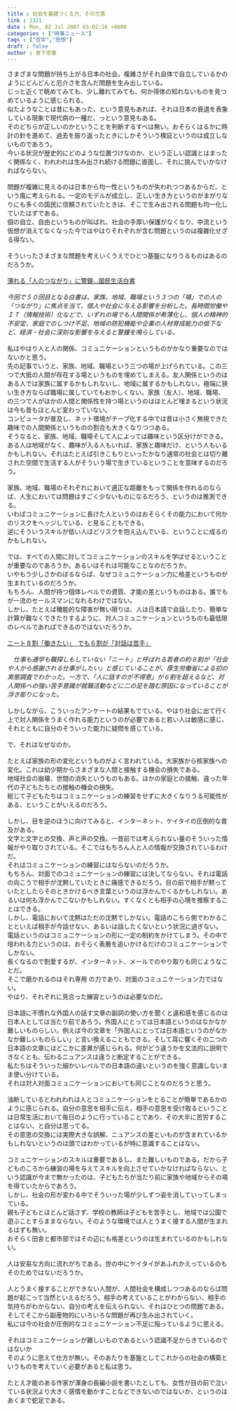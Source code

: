 ```yaml
---
title : 社会を基礎つくる力、その欠落
link : 1321
date : Mon, 02 Jul 2007 03:02:16 +0000
categories : ["時事ニュース"]
tags : ["哲学","思想"]
draft : false
author : 倉下忠憲
---
```


さまざまな問題が持ち上がる日本の社会。複雑さがそれ自体で自立しているかのようにどんどんと厄介さを含んだ問題を生み出している。<BR>じっと近くで眺めてみても、少し離れてみても、何か得体の知れないものを見つめているように感じられる。<BR>似たようなことは昔にもあった、という意見もあれば、それは日本の衰退を表象している現象で現代病の一種だ、っという意見もある。<BR>そのどちらが正しいのかということを判断するすべは無い。おそらくはるかに時計の針を進めて、過去を振り返ったときにしかそういう検証というのは成立しないものであろう。<BR>今いる状況が歴史的にどのような位置づけなのか、という正しい認識とはまったく関係なく、われわれは生み出され続ける問題に直面し、それに挑んでいかなければならない。<BR><BR>問題が複雑に見えるのは日本から均一性というものが失われつつあるからだ、という風に考えられる。一定のモデルが成立し、正しい生き方というのがまがりなりにも多くの国民に信頼されていたときは、そこで生み出される問題も均一化していたはずである。<BR>個の自立、自由というものが叫ばれ、社会の手厚い保護がなくなり、中流という仮想が消えてなくなった今ではやはりそれぞれが含む問題というのは複雑化せざる得ない。<BR><BR>そういったさまざまな問題を考えいくうえでひとつ基盤になりうるものはあるのだろうか。<BR><BR><A HREF="http://www.yomiuri.co.jp/politics/news/20070626i102.htm?from=main1" TARGET="_blank">薄れる「人のつながり」に警鐘…国民生活白書</A><BR><BR><I>今回で５０回目となる白書は、家族、地域、職場という３つの「場」での人の「つながり」に焦点を当て、個人や社会に与える影響を分析した。長時間労働やＩＴ（情報技術）化などで、いずれの場でも人間関係が希薄化し、個人の精神的不安定、家庭でのしつけ不足、地域の防犯機能や企業の人材育成能力の低下など、経済・社会に深刻な影響を与えると警鐘を鳴らしている。</I><BR><BR>私はやはり人と人の関係、コミュニケーションというものがかなり重要なのではないかと思う。<BR>先の記事でいうと、家族、地域、職場という三つの場が上げられている。この三つで大抵の人間が存在する場というものを埋めてしまえる。友人関係というのはある人では家族に属するかもしれないし、地域に属するかもしれない。極端に狭い生き方ならば職場に属していてもおかしくない。家族（友人）、地域、職場、の三つで人がほかの人間と関係性を持つ場というのはほとんど埋まるという状況は今も昔もほとんど変わっていない。<BR>コンピュータが普及し、ネット環境がチープ化する中では昔は小さく無視できた趣味での人間関係というものの割合も大きくなりつつある。<BR>そうなると、家族、地域、職場そして人によっては趣味という区分けができる。<BR>ある人は地域がなく、趣味が入る人もいれば、家族と趣味だけ、という人もいるかもしれない。それはたとえば引きこもりといったかなり通常の社会とは切り離された空間で生活する人がそういう場で生きているということを意味するのだろう。<BR><BR>家族、地域、職場のそれぞれにおいて適正な距離をもって関係を作れるのならば、人生においては問題はすごく少ないものになるだろう、というのは推測できる。<BR>いわばコミュニケーションに長けた人というのはおそらくその能力において何かのリスクをヘッジしている、と見ることもできる。<BR>逆にそういうスキルが低い人ほどリスクを抱え込んでいる、ということに成るのかもしれない。<BR><BR>では、すべての人間に対してコミュニケーションのスキルを学ばせるということが重要なのであろうか。あるいはそれは可能なことなのだろうか。<BR>いやもう少しさかのぼるならば、なぜコミュニケーション力に格差というものが生まれているのだろうか。<BR>もちろん、人間が持つ個体レベルでの資質、才能の差というものはある。誰でもが一流のセールスマンになれるわけではない。<BR>しかし、たとえば機能的な障害が無い限りは、人は日本語で会話したり、簡単な計算が難なくできたりするように、対人コミュニケーションというものも最低限のレベルであればできるのではないだろうか。<BR><BR><A HREF="http://www.asahi.com/life/update/0629/TKY200706290437.html" TARGET="_blank">ニート８割「働きたい」　でも６割が「対話は苦手」</A><BR><BR><I>　仕事も通学も職探しもしていない「ニート」と呼ばれる若者の約８割が「社会や人から感謝される仕事がしたい」と感じていることが、厚生労働省による初の実態調査でわかった。一方で、「人に話すのが不得意」が６割を超えるなど、対人関係への強い苦手意識が就職活動などに二の足を踏む原因になっていることが浮き彫りになった。</I><BR><BR>しかしながら、こういったアンケートの結果もでている。やはり社会に出て行く上で対人関係をうまく作れる能力というのが必要であると若い人は敏感に感じ、それとともに自分のそういった能力に疑問を感じている。<BR><BR>で、それはなぜなのか。<BR><BR>たとえば家族の形の変化というものがよく言われている。大家族から核家族への変化。これは幼少期からさまざまな人間と接触する機会の損失である。<BR>地域社会の崩壊、世間の消失というものもある。ほかの家庭との接触、違った年代の子どもたちとの接触の機会の損失。<BR>総じて子どもたちはコミュニケーションの練習をせずに大きくなりうる可能性がある、ということがいえるのだろう。 <BR><BR>しかし、目を逆のほうに向けてみると、インターネット、ケイタイの圧倒的な普及がある。<BR>文字と文字との交換、声と声の交換。一昔前では考えられない量のそういった情報がやり取りされている。そこではもちろん人と人の情報が交換されているわけだ。<BR>それはコミュニケーションの練習にはならないのだろうか。<BR>もちろん、対面でのコミュニケーションの練習には決してならない。それは電話の向こうで相手が沈黙していたときに痛感できるだろう。目の前で相手が黙っていたとしたらそのときかけるべき言葉というのは浮かんでくるかもしれない。あるいは何も浮かんでこないかもしれない。すくなくとも相手の心境を推察することはできる。<BR>しかし、電話において沈黙はただの沈黙でしかない。電話のこちら側でわかることといえば相手が今話せない、あるいは話したくないという状況に過ぎない。<BR>電話というのはコミュニケーションの形に一定の制約をかけてしまう。その中で培われる力というのは、おそらく表層を追いかけるだけのコミュニケーションでしかない。<BR>長くなるので割愛するが、インターネット、メールでのやり取りも同じようなことだ。<BR>そこで磨かれるのはそれ専用
の力であり、対面のコミュニケーション力ではない。<BR>やはり、それぞれに見合った練習というのは必要なのだ。<BR><BR>日本語に不慣れな外国人の話す文章の副詞の使い方を聞くと違和感を感じるのは日本人としては当たり前であろう。外国人にとっては日本語というのはなかなか難しいものらしい。例えば今の文章を「外国人にとっては日本語というのがなかなか難しいものらしい」と言い換えることもできる。そして耳に響くその二つの日本語の文章にはどこかに差異が感じられる。何がどう違うかを文法的に説明できなくとも、伝わるニュアンスは違うと断定することができる。<BR>私たちはそういった細かいレベルでの日本語の違いというのを強く意識しないまま使い分けている。<BR>それは対人対面コミュニケーションにおいても同じことなのだろうと思う。<BR><BR>油断しているとわれわれは人とコミュニケーションをとることが簡単であるかのように感じられる。自分の意思を相手に伝え、相手の意思を受け取るということは日常生活において毎日のように行っていることであり、その大半に苦労することはない、と自分は思ってる。<BR>その意思の交換には実際大きな誤解、ニュアンスの差といものが含まれているかもしれないというのは頭ではわかっているが特に意識することはない。<BR><BR>コミュニケーションのスキルは重要であるし、また難しいものである。だから子どものころから練習の場を与えてスキルを向上させていかなければならない、という認識が今まで無かったのは、子どもたちが当たり前に家族や地域からその場を得ていたからであろう。<BR>しかし、社会の形が変わる中でそういった場が少しずつ姿を消していってしまっている。<BR>親も子どもとほとんど話さず、学校の教師は子どもを苦手とし、地域では公園で遊ぶことすらままならない。そのような環境では人とうまく接する人間が生まれるはずも無い。<BR>おそらく田舎と都市部ではその辺にも格差というのは生まれているのかもしれない。<BR><BR>人は安易な方向に流れがちである。世の中にケイタイがあふれかえっているのもそのためではないだろうか。<BR><BR>人とうまく接することができない人間が、人間社会を構成しつつあるのならば問題が起こって当然といえるだろう。相手の考えていることがわからない、相手の気持ちがわからない、自分の考えを伝えられない、それはひとつの問題である。そしてそこから副産物的にいろいろな問題が再び生み出されていく。<BR>私には今の社会が圧倒的なコミュニケーション不足に陥っているように思える。<BR><BR>それはコミュニケーションが難しいものであるという認識不足からきているのではないか<BR>そのように思えて仕方が無い。そのあたりを基盤としてこれからの社会の構築というものを考えていく必要があると私は思う。<BR><BR>たとえ才能のある作家が渾身の長編小説を書いたとしても、女性が目の前で泣いている状況より大きく感情を動かすことなどできないのではないか、というのはあくまで蛇足である。<br><br>
